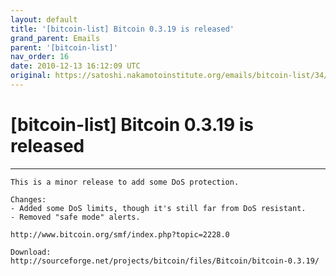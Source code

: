 ```yaml
---
layout: default
title: '[bitcoin-list] Bitcoin 0.3.19 is released'
grand_parent: Emails
parent: '[bitcoin-list]'
nav_order: 16
date: 2010-12-13 16:12:09 UTC
original: https://satoshi.nakamotoinstitute.org/emails/bitcoin-list/34/
---
```


# [bitcoin-list] Bitcoin 0.3.19 is released

---

```
This is a minor release to add some DoS protection.

Changes:
- Added some DoS limits, though it's still far from DoS resistant.
- Removed "safe mode" alerts.

http://www.bitcoin.org/smf/index.php?topic=2228.0

Download:
http://sourceforge.net/projects/bitcoin/files/Bitcoin/bitcoin-0.3.19/
```

